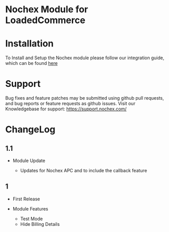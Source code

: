 Nochex Module for LoadedCommerce
============

Installation
============
To Install and Setup the Nochex module please follow our integration guide, which can be found <a href="https://support.nochex.com/kb/faq.php?id=142">here</a>

Support
=====================
Bug fixes and feature patches may be submitted using github pull requests, and bug reports or feature requests as github issues.
Visit our Knowledgebase for support: https://support.nochex.com/ 

ChangeLog
=====================

1.1
-------

- Module Update

  - Updates for Nochex APC and to include the callback feature
  
  
1
-------

- First Release

- Module Features

  - Test Mode
  - Hide Billing Details
